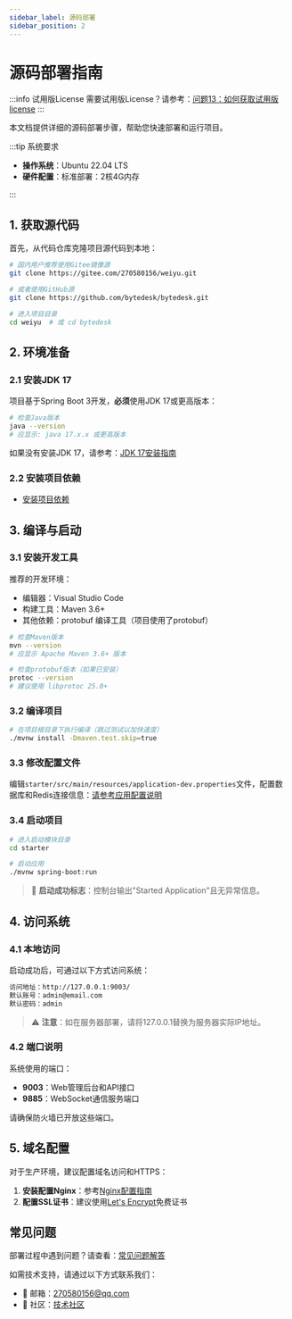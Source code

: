 ```yaml
---
sidebar_label: 源码部署
sidebar_position: 2
---
```


# 源码部署指南

:::info 试用版License
需要试用版License？请参考：[问题13：如何获取试用版license](/docs/faq#问题13如何获取试用版license)
:::

本文档提供详细的源码部署步骤，帮助您快速部署和运行项目。

:::tip 系统要求

- **操作系统**：Ubuntu 22.04 LTS
- **硬件配置**：标准部署：2核4G内存

:::

## 1. 获取源代码

首先，从代码仓库克隆项目源代码到本地：

```bash
# 国内用户推荐使用Gitee镜像源
git clone https://gitee.com/270580156/weiyu.git

# 或者使用GitHub源
git clone https://github.com/bytedesk/bytedesk.git

# 进入项目目录
cd weiyu  # 或 cd bytedesk
```

## 2. 环境准备

### 2.1 安装JDK 17

项目基于Spring Boot 3开发，**必须**使用JDK 17或更高版本：

```bash
# 检查Java版本
java --version
# 应显示: java 17.x.x 或更高版本
```

如果没有安装JDK 17，请参考：[JDK 17安装指南](./depend/jdk)

### 2.2 安装项目依赖

- [安装项目依赖](./jar.md#12-安装项目依赖)

## 3. 编译与启动

### 3.1 安装开发工具

推荐的开发环境：

- 编辑器：Visual Studio Code
- 构建工具：Maven 3.6+
- 其他依赖：protobuf 编译工具（项目使用了protobuf）

```bash
# 检查Maven版本
mvn --version
# 应显示 Apache Maven 3.6+ 版本

# 检查protobuf版本（如果已安装）
protoc --version
# 建议使用 libprotoc 25.0+
```

### 3.2 编译项目

```bash
# 在项目根目录下执行编译（跳过测试以加快速度）
./mvnw install -Dmaven.test.skip=true
```

### 3.3 修改配置文件

编辑`starter/src/main/resources/application-dev.properties`文件，配置数据库和Redis连接信息：[请参考应用配置说明](./config.md)

### 3.4 启动项目

```bash
# 进入启动模块目录
cd starter

# 启动应用
./mvnw spring-boot:run
```

> 🚀 **启动成功标志**：控制台输出"Started Application"且无异常信息。

## 4. 访问系统

### 4.1 本地访问

启动成功后，可通过以下方式访问系统：

```bash
访问地址：http://127.0.0.1:9003/
默认账号：admin@email.com
默认密码：admin
```

> ⚠️ **注意**：如在服务器部署，请将127.0.0.1替换为服务器实际IP地址。

### 4.2 端口说明

系统使用的端口：

- **9003**：Web管理后台和API接口
- **9885**：WebSocket通信服务端口

请确保防火墙已开放这些端口。

## 5. 域名配置

对于生产环境，建议配置域名访问和HTTPS：

1. **安装配置Nginx**：参考[Nginx配置指南](./depend/nginx.md)
2. **配置SSL证书**：建议使用[Let's Encrypt](./depend/letsencrypt.md)免费证书

## 常见问题

部署过程中遇到问题？请查看：[常见问题解答](/docs/faq)

如需技术支持，请通过以下方式联系我们：

- 📧 邮箱：[270580156@qq.com](mailto:270580156@qq.com)
- 💬 社区：[技术社区](https://github.com/bytedesk/bytedesk/discussions)
